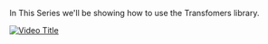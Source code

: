 In This Series we'll be showing how to use the Transfomers library.



[![Video Title](https://img.youtube.com/vi/pvdN2axzBTU/0.jpg)](https://www.youtube.com/watch?v=pvdN2axzBTU)
